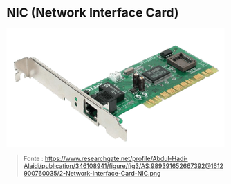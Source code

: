 # NIC (Network Interface Card)
![NIC](../image/2-Network-Interface-Card-NIC.png)
> Fonte : https://www.researchgate.net/profile/Abdul-Hadi-Alaidi/publication/346108941/figure/fig3/AS:989391652667392@1612900760035/2-Network-Interface-Card-NIC.png

